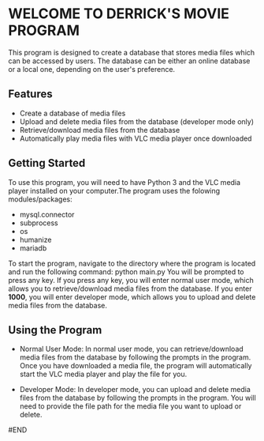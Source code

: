 # WELCOME TO DERRICK'S MOVIE PROGRAM 

This program is designed to create a database that stores media files which can be accessed by users. The database can be either an online database or a local one, depending on the user's preference.

## Features
* Create a database of media files
* Upload and delete media files from the database (developer mode only)
* Retrieve/download media files from the database
* Automatically play media files with VLC media player once downloaded

## Getting Started
To use this program, you will need to have Python 3 and the VLC media player installed on your computer.The program uses the folowing modules/packages:
* mysql.connector
* subprocess
* os
* humanize
* mariadb

To start the program, navigate to the directory where the program is located and run the following command: python main.py
You will be prompted to press any key. If you press any key, you will enter normal user mode, which allows you to retrieve/download media files from the database. If you enter **1000**, you will enter developer mode, which allows you to upload and delete media files from the database.

## Using the Program
* Normal User Mode: In normal user mode, you can retrieve/download media files from the database by following the prompts in the program. Once you have downloaded a media file, the program will automatically start the VLC media player and play the file for you.

* Developer Mode: In developer mode, you can upload and delete media files from the database by following the prompts in the program. You will need to provide the file path for the media file you want to upload or delete.

#END
